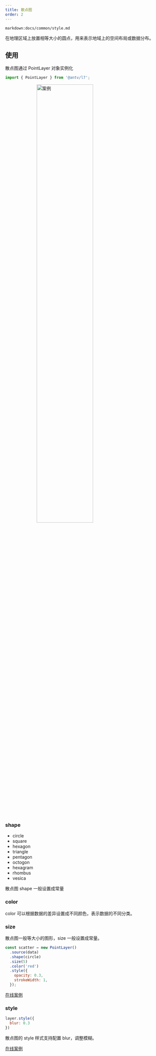 ```yaml
---
title: 散点图
order: 2
---
```


`markdown:docs/common/style.md`

在地理区域上放置相等大小的圆点，用来表示地域上的空间布局或数据分布。

## 使用

散点图通过 PointLayer 对象实例化

```javascript
import { PointLayer } from '@antv/l7';
```

<img width="60%" style="display: block;margin: 0 auto;" alt="案例" src='https://gw.alipayobjects.com/mdn/antv_site/afts/img/A*LnlmQ7sFWigAAAAAAAAAAABkARQnAQ'>

### shape

- circle
- square
- hexagon
- triangle
- pentagon
- octogon
- hexagram
- rhombus
- vesica

散点图 shape 一般设置成常量

### color

color 可以根据数据的差异设置成不同颜色，表示数据的不同分类。

### size

散点图一般等大小的图形，size 一般设置成常量。

```javascript
const scatter = new PointLayer()
  .source(data)
  .shape(circle)
  .size(5)
  .color('red')
  .style({
    opacity: 0.3,
    strokeWidth: 1,
  });
```

[在线案例](/zh/examples/point/scatter#scatter)

### style
```javascript
layer.style({
  blur: 0.3
})
```

散点图的 style 样式支持配置 blur，调整模糊。

[在线案例](/zh/examples/point/scatter#blur)

